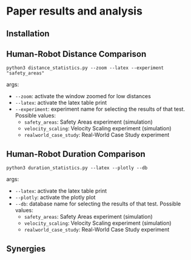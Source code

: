 # Paper results and analysis

## Installation


## Human-Robot Distance Comparison

```
python3 distance_statistics.py --zoom --latex --experiment "safety_areas"
```
args:
* `--zoom`: activate the window zoomed for low distances  
* `--latex`: activate the latex table print
* `--experiment`: experiment name for selecting the results of that test. Possible values:
  * `safety_areas`: Safety Areas experiment (simulation)
  * `velocity_scaling`: Velocity Scaling experiment (simulation)
  * `realworld_case_study`: Real-World Case Study experiment

## Human-Robot Duration Comparison
```
python3 duration_statistics.py --latex --plotly --db
```
args:
* `--latex`: activate the latex table print
* `--plotly`: activate the plotly plot  
* `--db`: database name for selecting the results of that test. Possible values:
  * `safety_areas`: Safety Areas experiment (simulation)
  * `velocity_scaling`: Velocity Scaling experiment (simulation)
  * `realworld_case_study`: Real-World Case Study experiment

## Synergies